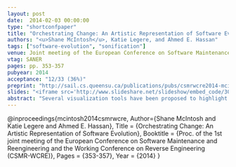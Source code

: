 ```yaml
---
layout: post
date:  2014-02-03 00:00:00
type: "shortconfpaper"
title: "Orchestrating Change: An Artistic Representation of Software Evolution"
authors: "<u>Shane McIntosh</u>, Katie Legere, and Ahmed E. Hassan"
tags: ["software-evolution", "sonification"]
venue: Joint meeting of the European Conference on Software Maintenance and Reengineering and the Working Conference on Reverse Engineering
vtag: SANER
pages: pp. 353-357
pubyear: 2014
acceptance: "12/33 (36%)"
preprint: "http://sail.cs.queensu.ca/publications/pubs/csmrwcre2014-mcintosh.pdf"
slides: "<iframe src='http://www.slideshare.net/slideshow/embed_code/30906751' width='427' height='356' frameborder='0' marginwidth='0' marginheight='0' scrolling='no' style='border:1px solid #CCC; border-width:1px 1px 0; margin-bottom:5px; max-width: 100%;' allowfullscreen> </iframe>"
abstract: "Several visualization tools have been proposed to highlight interesting software evolution phenomena. These tools help practitioners to navigate large and complex software systems, and also support researchers in studying software evolution. However, little work has explored the use of sound in the context of software evolution. In this paper, we propose the use of musical interpretation to support exploration of software evolution data. In order to generate music inspired by software evolution, we use parameter-based sonification, i.e., a mapping of dataset characteristics to sound. Our approach yields musical scores that can be played synthetically or by a symphony orchestra. In designing our approach, we address three challenges: (1) the generated music must be aesthetically pleasing, (2) the generated music must accurately reflect the changes that have occurred, and (3) a small group of musicians must be able to impersonate a large development team. We assess the feasibility of our approach using historical data from Eclipse, which yields promising results."
---
```

@inproceedings{mcintosh2014csmrwcre,
	Author={Shane McIntosh and Katie Legere and Ahmed E. Hassan},
	Title = {Orchestrating Change: An Artistic Representation of Software Evolution},
	Booktitle = {Proc. of the 1st joint meeting of the European Conference on Software Maintenance and Reengineering and the Working Conference on Reverse Engineering (CSMR-WCRE)},
	Pages = {353-357},
	Year = {2014}
}
